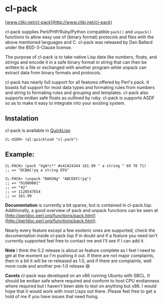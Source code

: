 cl-pack
=======

[www.cliki.net/cl-pack](http://www.cliki.net/cl-pack)

cl-pack supplies Perl/PHP/Ruby/Python compatible `pack()` and `unpack()` functions to allow easy use of (binary format) protocols and files with the above mentioned languages and C. cl-pack was released by Dan Ballard under the BSD-3-Clause license.

The purpose of cl-pack is to take native Lisp data like numbers, floats, and strings and encode it in a safe binary format in string that can then be written to a file or exchanged with another program while unpack can extract data from binary formats and protocols.

cl-pack has nearly full support for all features offered by Perl's pack. It boasts full support for most data types and formating rules from numbers and string to formating rules and grouping and templates.  cl-pack also supports endian safe floats as outlined by ruby. cl-pack is supports ASDF so as to make it easy to integrate into your existing system.  

## Instalation ##

cl-pack is available in [QuickLisp](https://www.quicklisp.org/beta/)

    CL-USER> (ql:quickload "cl-pack")

## Example: ##

    CL-PACK> (pack "VgA*c*" #x41424344 161.99 " a string " 69 70 71)
    ;; => "DCBAC!ýq a string EFG"

    CL-PACK> (unpack "B8H2Ng" "ABCDEFC!ýq")
    ;; => "01000001"
    ;; => "42"
    ;; => 1128547654
    ;; => 161.99

**Documentation** is currently a bit sparse, but is contained in cl-pack.lisp. Additionally, a good overview of pack and unpack functions can be seen at [http://perldoc.perl.org/functions/pack.html](http://perldoc.perl.org/functions/pack.html).

Nearly every feature except a few esoteric ones are supported, check the documentation inside cl-pack.lisp if in doubt and if a feature you need isn't currently supported feel free to contact me and I'll see if I can add it.

**Note** I think the 0.2 release is about as feature complete as I feel I need to get at the moment so I'm pushing it out. If there are not major complaints, then in a bit it will be re-released as 1.0, and if there are complaints, well more code and another pre-1.0 release :smile:

**Cavets** cl-pack was developed on an x86 running Ubuntu with SBCL.  It should be endian safe where required and conform to host CPU endianness where required but I haven't been able to test on anything but x86.  I would hope that it would work with most Lisps out there.  Please feel free to get a hold of me if you have issues that need fixing.
